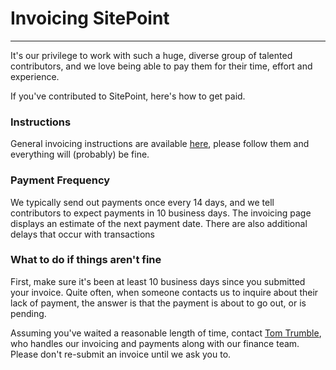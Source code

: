 # Invoicing SitePoint
---
It's our privilege to work with such a huge, diverse group of talented contributors, and we love being able to pay them for their time, effort and experience.

If you've contributed to SitePoint, here's how to get paid.

### Instructions
General invoicing instructions are available [here](http://www.sitepoint.com/invoicing-sitepoint/), please follow them and everything will (probably) be fine.

### Payment Frequency
We typically send out payments once every 14 days, and we tell contributors to expect payments in 10 business days. The invoicing page displays an estimate of the next payment date. There are also additional delays that occur with transactions

### What to do if things aren't fine
First, make sure it's been at least 10 business days since you submitted your invoice. Quite often, when someone contacts us to inquire about their lack of payment, the answer is that the payment is about to go out, or is pending.

Assuming you've waited a reasonable length of time, contact [Tom Trumble](mailto:tom.trumble@sitepoint.com), who handles our invoicing and payments along with our finance team. Please don't re-submit an invoice until we ask you to.